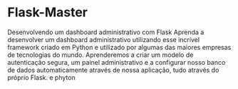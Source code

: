 # Flask-Master
Desenvolvendo um dashboard administrativo com Flask Aprenda a desenvolver um dashboard administrativo utilizando esse incrível framework criado em Python e utilizado por algumas das maiores empresas de tecnologias do mundo. Aprenderemos a criar um modelo de autenticação segura, um painel administrativo e a configurar nosso banco de dados automaticamente através de nossa aplicação, tudo através do próprio Flask. e phyton
